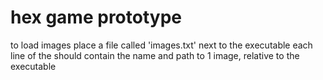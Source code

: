# hex game prototype
to load images place a file called 'images.txt' next to the executable
each line of the should contain the name and path to 1 image, relative to the executable
